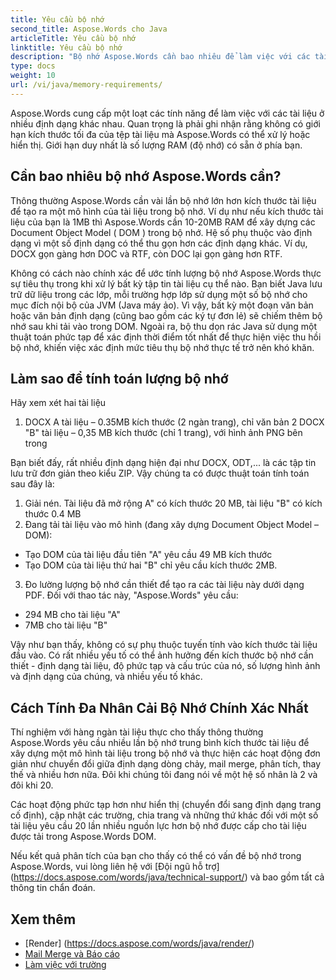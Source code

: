 ```yaml
---
title: Yêu cầu bộ nhớ
second_title: Aspose.Words cho Java
articleTitle: Yêu cầu bộ nhớ
linktitle: Yêu cầu bộ nhớ
description: "Bộ nhớ Aspose.Words cần bao nhiêu để làm việc với các tài liệu cho Java? Học những chi tiết."
type: docs
weight: 10
url: /vi/java/memory-requirements/
---
```


Aspose.Words cung cấp một loạt các tính năng để làm việc với các tài liệu ở nhiều định dạng khác nhau. Quan trọng là phải ghi nhận rằng không có giới hạn kích thước tối đa của tệp tài liệu mà Aspose.Words có thể xử lý hoặc hiển thị. Giới hạn duy nhất là số lượng RAM (độ nhớ) có sẵn ở phía bạn.

## Cần bao nhiêu bộ nhớ Aspose.Words cần?

Thông thường Aspose.Words cần vài lần bộ nhớ lớn hơn kích thước tài liệu để tạo ra một mô hình của tài liệu trong bộ nhớ. Ví dụ như nếu kích thước tài liệu của bạn là 1MB thì Aspose.Words cần 10-20MB RAM để xây dựng các Document Object Model ( DOM ) trong bộ nhớ. Hệ số phụ thuộc vào định dạng vì một số định dạng có thể thu gọn hơn các định dạng khác. Ví dụ, DOCX gọn gàng hơn DOC và RTF, còn DOC lại gọn gàng hơn RTF.

Không có cách nào chính xác để ước tính lượng bộ nhớ Aspose.Words thực sự tiêu thụ trong khi xử lý bất kỳ tập tin tài liệu cụ thể nào. Bạn biết Java lưu trữ dữ liệu trong các lớp, mỗi trường hợp lớp sử dụng một số bộ nhớ cho mục đích nội bộ của JVM (Java máy ảo). Vì vậy, bất kỳ một đoạn văn bản hoặc văn bản định dạng (cũng bao gồm các ký tự đơn lẻ) sẽ chiếm thêm bộ nhớ sau khi tải vào trong DOM. Ngoài ra, bộ thu dọn rác Java sử dụng một thuật toán phức tạp để xác định thời điểm tốt nhất để thực hiện việc thu hồi bộ nhớ, khiến việc xác định mức tiêu thụ bộ nhớ thực tế trở nên khó khăn.

## Làm sao để tính toán lượng bộ nhớ

Hãy xem xét hai tài liệu

1. DOCX A tài liệu – 0.35MB kích thước (2 ngàn trang), chỉ văn bản
2 DOCX "B" tài liệu – 0,35 MB kích thước (chỉ 1 trang), với hình ảnh PNG bên trong

Bạn biết đấy, rất nhiều định dạng hiện đại như DOCX, ODT,... là các tập tin lưu trữ đơn giản theo kiểu ZIP. Vậy chúng ta có được thuật toán tính toán sau đây là:
1. Giải nén. Tài liệu đã mở rộng A" có kích thước 20 MB, tài liệu "B" có kích thước 0.4 MB
2. Đang tải tài liệu vào mô hình (đang xây dựng Document Object Model – DOM):
* Tạo DOM của tài liệu đầu tiên "A" yêu cầu 49 MB kích thước
* Tạo DOM của tài liệu thứ hai "B" chỉ yêu cầu kích thước 2MB.
3. Đo lường lượng bộ nhớ cần thiết để tạo ra các tài liệu này dưới dạng PDF. Đối với thao tác này, "Aspose.Words" yêu cầu:
  * 294 MB cho tài liệu "A"
  * 7MB cho tài liệu "B"

Vậy như bạn thấy, không có sự phụ thuộc tuyến tính vào kích thước tài liệu đầu vào. Có rất nhiều yếu tố có thể ảnh hưởng đến kích thước bộ nhớ cần thiết - định dạng tài liệu, độ phức tạp và cấu trúc của nó, số lượng hình ảnh và định dạng của chúng, và nhiều yếu tố khác.

## Cách Tính Đa Nhân Cải Bộ Nhớ Chính Xác Nhất

Thí nghiệm với hàng ngàn tài liệu thực cho thấy thông thường Aspose.Words yêu cầu nhiều lần bộ nhớ trung bình kích thước tài liệu để xây dựng một mô hình tài liệu trong bộ nhớ và thực hiện các hoạt động đơn giản như chuyển đổi giữa định dạng dòng chảy, mail merge, phân tích, thay thế và nhiều hơn nữa. Đôi khi chúng tôi đang nói về một hệ số nhân là 2 và đôi khi 20.

Các hoạt động phức tạp hơn như hiển thị (chuyển đổi sang định dạng trang cố định), cập nhật các trường, chia trang và những thứ khác đối với một số tài liệu yêu cầu 20 lần nhiều nguồn lực hơn bộ nhớ được cấp cho tài liệu được tải trong Aspose.Words DOM.

Nếu kết quả phân tích của bạn cho thấy có thể có vấn đề bộ nhớ trong Aspose.Words, vui lòng liên hệ với [Đội ngũ hỗ trợ] (https://docs.aspose.com/words/java/technical-support/) và bao gồm tất cả thông tin chẩn đoán.

## Xem thêm

* [Render] (https://docs.aspose.com/words/java/render/)
* [Mail Merge và Báo cáo](https://docs.aspose.com/words/java/mail-merge-and-reporting/)
* [Làm việc với trường](https://docs.aspose.com/words/java/working-with-fields/)